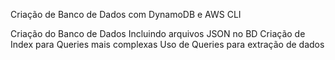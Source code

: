 Criação de Banco de Dados com DynamoDB e AWS CLI

Criação do Banco de Dados
Incluindo arquivos JSON no BD
Criação de Index para Queries mais complexas
Uso de Queries para extração de dados
